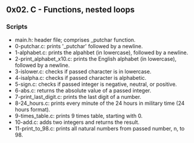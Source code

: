 ## 0x02. C - Functions, nested loops
### Scripts
- main.h: header file; comprises _putchar function.
- 0-putchar.c: prints '_putchar' followed by a newline.
- 1-alphabet.c: prints the alpahbet (in lowercase), followed by a newline.
- 2-print_alphabet_x10.c: prints the English alphabet (in lowercase), followed by a newline.
- 3-islower.c: checks if passed character is in lowercase.
- 4-isalpha.c: checks if passed character is alphabetic.
- 5-sign.c: checks if passed integer is negative, neutral, or positive.
- 6-abs.c: returns the absolute value of a passed integer.
- 7-print_last_digit.c: prints the last digit of a number.
- 8-24_hours.c: prints every minute of the 24 hours in military time (24 hours format).
- 9-times_table.c: prints 9 times table, starting with 0.
- 10-add.c: adds two integers and returns the result.
- 11-print_to_98.c: prints all natural numbers from passed number, n, to 98.

